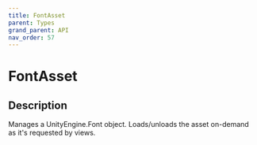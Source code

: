 ```yaml
---
title: FontAsset
parent: Types
grand_parent: API
nav_order: 57
---
```


# FontAsset

## Description

Manages a UnityEngine.Font object. Loads/unloads the asset on-demand as it's requested by views.
